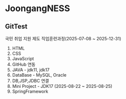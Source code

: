 # JoongangNESS

## GitTest

국민 취업 지원 제도 직업훈련과정(2025-07-08 ~ 2025-12-31)

1. HTML
2. CSS
3. JavaScript
4. GitHub 연동
5. JAVA - jdk11, jdk17
6. DataBase - MySQL, Oracle
7. DB,JSP,JDBC 연결
8. Mini Project - JDK17 (2025-08-22 ~ 2025-08-25)
9. SpringFramework
